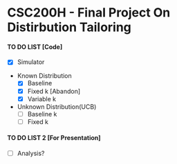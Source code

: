 # CSC200H - Final Project On Distirbution Tailoring

#### TO DO LIST [Code]

* [x] Simulator

* Known Distribution
  * [x] Baseline 
  * [x] Fixed k [Abandon]
  * [x] Variable k
  
* Unknown Distribution(UCB)
  * [ ] Baseline k
  * [ ] Fixed k
  
#### TO DO LIST 2 [For Presentation]
* [ ] Analysis?